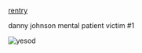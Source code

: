[rentry](https://rentry.co/BILLYLOOMlS)  

 danny  johnson mental patient victim #1


![yesod](https://github.com/Iobotomy/Iobotomy/assets/116941296/0176c0ac-7792-4ae0-82f1-f7140b2304f1)
